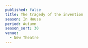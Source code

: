 ```yaml
---
published: false
title: The tragedy of the invention
season: In House
period: Autumn
season_sort: 30
venue:
  - New Theatre
---
```



